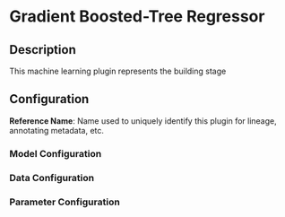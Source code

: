 
# Gradient Boosted-Tree Regressor

## Description

This machine learning plugin represents the building stage

## Configuration
**Reference Name**: Name used to uniquely identify this plugin for lineage, annotating metadata, etc.

### Model Configuration

### Data Configuration

### Parameter Configuration
